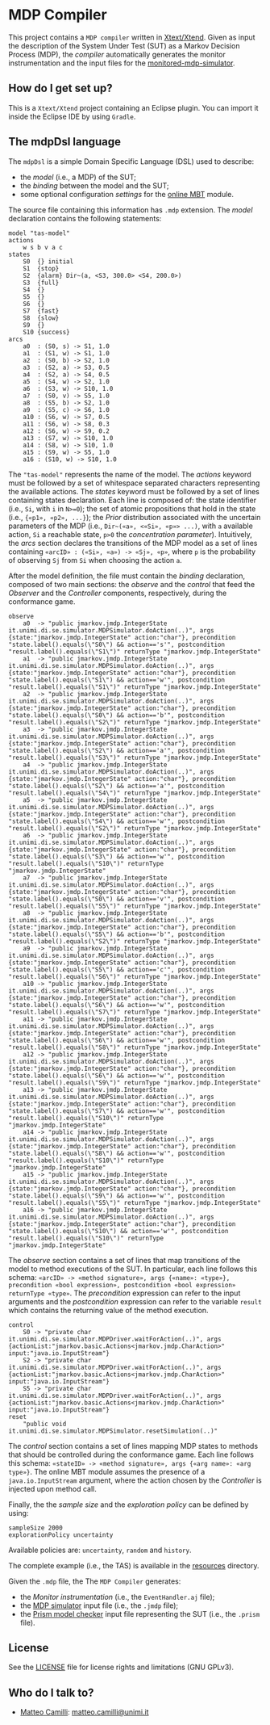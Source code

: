 # MDP Compiler

This project contains a `MDP compiler` written in [Xtext/Xtend](https://www.eclipse.org/Xtext/).
Given as input the description of the System Under Test (SUT) as a Markov Decision Process (MDP), the *compiler*
automatically generates the monitor instrumentation and the input files for the [monitored-mdp-simulator](https://github.com/SELab-unimi/mdp-simulator-monitored).

## How do I get set up?

This is a `Xtext/Xtend` project containing an Eclipse plugin.
You can import it inside the Eclipse IDE by using `Gradle`.

## The mdpDsl language

The `mdpDsl` is a simple Domain Specific Language (DSL) used to describe:
- the *model* (i.e., a MDP) of the SUT;
- the *binding* between the model and the SUT;
- some optional configuration *settings* for the [online MBT](https://github.com/SELab-unimi/mdp-simulator-monitored) module.

The source file containing this information has `.mdp` extension.
The *model* declaration contains the following statements:

```
model "tas-model"
actions
	w s b v a c
states
	S0  {} initial
	S1  {stop}
	S2  {alarm} Dir~(a, <S3, 300.0> <S4, 200.0>)
	S3  {full}
	S4  {}
	S5  {}
	S6  {}
	S7  {fast}
	S8  {slow}
	S9  {}
	S10 {success}
arcs
	a0  : (S0, s) -> S1, 1.0
	a1  : (S1, w) -> S1, 1.0
	a2  : (S0, b) -> S2, 1.0
	a3  : (S2, a) -> S3, 0.5
	a4  : (S2, a) -> S4, 0.5
	a5  : (S4, w) -> S2, 1.0
	a6  : (S3, w) -> S10, 1.0
	a7  : (S0, v) -> S5, 1.0
	a8  : (S5, b) -> S2, 1.0
	a9  : (S5, c) -> S6, 1.0
	a10 : (S6, w) -> S7, 0.5
	a11 : (S6, w) -> S8, 0.3
	a12 : (S6, w) -> S9, 0.2
	a13 : (S7, w) -> S10, 1.0
	a14 : (S8, w) -> S10, 1.0
	a15 : (S9, w) -> S5, 1.0
	a16 : (S10, w) -> S10, 1.0
```

The `"tas-model"` represents the name of the model.
The *actions* keyword must be followed by a set of whitespace separated characters representing the available actions.
The *states* keyword must be followed by a set of lines containing states declaration.
Each line is composed of: the state identifier (i.e., `Si`, with `i` in `N>=0`); the set of atomic propositions that hold in the state (i.e., `{«p1», «p2», ...}`); the *Prior* distribution associated with the uncertain parameters of the MDP (i.e., `Dir~(«a», <«Si», «p»> ...)`, with `a` available action, `Si` a reachable state, `p>0` the *concentration parameter*).
Intuitively, the *arcs* section declares the transitions of the MDP model as a set of lines containing `«arcID» : («Si», «a») -> «Sj», «p»`, where `p` is the probability of observing `Sj` from `Si` when choosing the action `a`.

After the model definition, the file must contain the *binding* declaration, composed of two main sections: the *observe* and the *control* that feed the *Observer* and the *Controller* components, respectively, during the conformance game.

```
observe
	a0  -> "public jmarkov.jmdp.IntegerState it.unimi.di.se.simulator.MDPSimulator.doAction(..)", args {state:"jmarkov.jmdp.IntegerState" action:"char"}, precondition "state.label().equals(\"S0\") && action=='s'", postcondition "result.label().equals(\"S1\")" returnType "jmarkov.jmdp.IntegerState"
	a1  -> "public jmarkov.jmdp.IntegerState it.unimi.di.se.simulator.MDPSimulator.doAction(..)", args {state:"jmarkov.jmdp.IntegerState" action:"char"}, precondition "state.label().equals(\"S1\") && action=='w'", postcondition "result.label().equals(\"S1\")" returnType "jmarkov.jmdp.IntegerState"
	a2  -> "public jmarkov.jmdp.IntegerState it.unimi.di.se.simulator.MDPSimulator.doAction(..)", args {state:"jmarkov.jmdp.IntegerState" action:"char"}, precondition "state.label().equals(\"S0\") && action=='b'", postcondition "result.label().equals(\"S2\")" returnType "jmarkov.jmdp.IntegerState"
	a3  -> "public jmarkov.jmdp.IntegerState it.unimi.di.se.simulator.MDPSimulator.doAction(..)", args {state:"jmarkov.jmdp.IntegerState" action:"char"}, precondition "state.label().equals(\"S2\") && action=='a'", postcondition "result.label().equals(\"S3\")" returnType "jmarkov.jmdp.IntegerState"
	a4  -> "public jmarkov.jmdp.IntegerState it.unimi.di.se.simulator.MDPSimulator.doAction(..)", args {state:"jmarkov.jmdp.IntegerState" action:"char"}, precondition "state.label().equals(\"S2\") && action=='a'", postcondition "result.label().equals(\"S4\")" returnType "jmarkov.jmdp.IntegerState"
	a5  -> "public jmarkov.jmdp.IntegerState it.unimi.di.se.simulator.MDPSimulator.doAction(..)", args {state:"jmarkov.jmdp.IntegerState" action:"char"}, precondition "state.label().equals(\"S4\") && action=='w'", postcondition "result.label().equals(\"S2\")" returnType "jmarkov.jmdp.IntegerState"
	a6  -> "public jmarkov.jmdp.IntegerState it.unimi.di.se.simulator.MDPSimulator.doAction(..)", args {state:"jmarkov.jmdp.IntegerState" action:"char"}, precondition "state.label().equals(\"S3\") && action=='w'", postcondition "result.label().equals(\"S10\")" returnType "jmarkov.jmdp.IntegerState"
	a7  -> "public jmarkov.jmdp.IntegerState it.unimi.di.se.simulator.MDPSimulator.doAction(..)", args {state:"jmarkov.jmdp.IntegerState" action:"char"}, precondition "state.label().equals(\"S0\") && action=='v'", postcondition "result.label().equals(\"S5\")" returnType "jmarkov.jmdp.IntegerState"
	a8  -> "public jmarkov.jmdp.IntegerState it.unimi.di.se.simulator.MDPSimulator.doAction(..)", args {state:"jmarkov.jmdp.IntegerState" action:"char"}, precondition "state.label().equals(\"S5\") && action=='b'", postcondition "result.label().equals(\"S2\")" returnType "jmarkov.jmdp.IntegerState"
	a9  -> "public jmarkov.jmdp.IntegerState it.unimi.di.se.simulator.MDPSimulator.doAction(..)", args {state:"jmarkov.jmdp.IntegerState" action:"char"}, precondition "state.label().equals(\"S5\") && action=='c'", postcondition "result.label().equals(\"S6\")" returnType "jmarkov.jmdp.IntegerState"
	a10 -> "public jmarkov.jmdp.IntegerState it.unimi.di.se.simulator.MDPSimulator.doAction(..)", args {state:"jmarkov.jmdp.IntegerState" action:"char"}, precondition "state.label().equals(\"S6\") && action=='w'", postcondition "result.label().equals(\"S7\")" returnType "jmarkov.jmdp.IntegerState"
	a11 -> "public jmarkov.jmdp.IntegerState it.unimi.di.se.simulator.MDPSimulator.doAction(..)", args {state:"jmarkov.jmdp.IntegerState" action:"char"}, precondition "state.label().equals(\"S6\") && action=='w'", postcondition "result.label().equals(\"S8\")" returnType "jmarkov.jmdp.IntegerState"
	a12 -> "public jmarkov.jmdp.IntegerState it.unimi.di.se.simulator.MDPSimulator.doAction(..)", args {state:"jmarkov.jmdp.IntegerState" action:"char"}, precondition "state.label().equals(\"S6\") && action=='w'", postcondition "result.label().equals(\"S9\")" returnType "jmarkov.jmdp.IntegerState"
	a13 -> "public jmarkov.jmdp.IntegerState it.unimi.di.se.simulator.MDPSimulator.doAction(..)", args {state:"jmarkov.jmdp.IntegerState" action:"char"}, precondition "state.label().equals(\"S7\") && action=='w'", postcondition "result.label().equals(\"S10\")" returnType "jmarkov.jmdp.IntegerState"
	a14 -> "public jmarkov.jmdp.IntegerState it.unimi.di.se.simulator.MDPSimulator.doAction(..)", args {state:"jmarkov.jmdp.IntegerState" action:"char"}, precondition "state.label().equals(\"S8\") && action=='w'", postcondition "result.label().equals(\"S10\")" returnType "jmarkov.jmdp.IntegerState"
	a15 -> "public jmarkov.jmdp.IntegerState it.unimi.di.se.simulator.MDPSimulator.doAction(..)", args {state:"jmarkov.jmdp.IntegerState" action:"char"}, precondition "state.label().equals(\"S9\") && action=='w'", postcondition "result.label().equals(\"S5\")" returnType "jmarkov.jmdp.IntegerState"
	a16 -> "public jmarkov.jmdp.IntegerState it.unimi.di.se.simulator.MDPSimulator.doAction(..)", args {state:"jmarkov.jmdp.IntegerState" action:"char"}, precondition "state.label().equals(\"S10\") && action=='w'", postcondition "result.label().equals(\"S10\")" returnType "jmarkov.jmdp.IntegerState"
```

The *observe* section contains a set of lines that map transitions of the model to method executions of the SUT.
In particular, each line follows this schema:
`«arcID» -> «method signature», args {«name»: «type»}, precondition «bool expression», postcondition «bool expression» returnType «type»`. The *precondition* expression can refer to the input arguments and the *postcondition* expression can refer to the variable `result` which contains the returning value of the method execution.

```
control
	S0 -> "private char it.unimi.di.se.simulator.MDPDriver.waitForAction(..)", args {actionList:"jmarkov.basic.Actions<jmarkov.jmdp.CharAction>" input:"java.io.InputStream"}
	S2 -> "private char it.unimi.di.se.simulator.MDPDriver.waitForAction(..)", args {actionList:"jmarkov.basic.Actions<jmarkov.jmdp.CharAction>" input:"java.io.InputStream"}
	S5 -> "private char it.unimi.di.se.simulator.MDPDriver.waitForAction(..)", args {actionList:"jmarkov.basic.Actions<jmarkov.jmdp.CharAction>" input:"java.io.InputStream"}
reset
	"public void it.unimi.di.se.simulator.MDPSimulator.resetSimulation(..)"
```

The *control* section contains a set of lines mapping MDP states to methods that should be controlled during the conformance game.
Each line follows this schema: `«stateID» -> «method signature», args {«arg name»: «arg type»}`.
The online MBT module assumes the presence of a `java.io.InputStream` argument, where the action chosen by the *Controller* is injected upon method call.

Finally, the the *sample size* and the *exploration policy* can be defined by using:

```
sampleSize 2000
explorationPolicy uncertainty
```

Available policies are: `uncertainty`, `random` and `history`.

The complete example (i.e., the TAS) is available in the [resources](/resources/) directory.

Given the `.mdp` file, the The `MDP Compiler` generates:

*    the *Monitor instrumentation* (i.e., the `EventHandler.aj` file);
*    the [MDP simulator](https://github.com/SELab-unimi/mdp-simulator-monitored) input file (i.e., the `.jmdp` file);
*    the [Prism model checker](http://www.prismmodelchecker.org/) input file representing the SUT (i.e., the `.prism` file).

## License

See the [LICENSE](LICENSE.txt) file for license rights and limitations (GNU GPLv3).

## Who do I talk to?

* [Matteo Camilli](http://camilli.di.unimi.it): <matteo.camilli@unimi.it>
